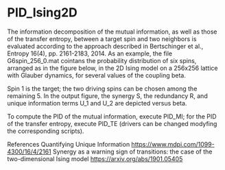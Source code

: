 # PID_Ising2D

The information decomposition of the mutual information, as well as those of the transfer entropy, between a target
spin and two neighbors is evaluated according to the approach described in Bertschinger et al., Entropy 16(4), pp. 2161-2183, 2014.
As an example, the file G6spin_256_0.mat cointans the probability distribution of six spins, arranged as in the figure below, in the 2D Ising model on a 256x256 lattice with Glauber dynamics, for several values of the coupling beta.

Spin 1 is the target; the two driving spins can be chosen among the remaining 5. In the output figure, the synergy S, the redundancy R, and unique information terms U_1 and U_2 are depicted versus beta.

To compute the PID of the mutual information, execute PID_MI; for the PID of the transfer entropy, execute PID_TE (drivers can be
changed modyfing the corresponding scripts).

References
Quantifying Unique Information https://www.mdpi.com/1099-4300/16/4/2161
Synergy as a warning sign of transitions: the case of the two-dimensional Ising model https://arxiv.org/abs/1901.05405
